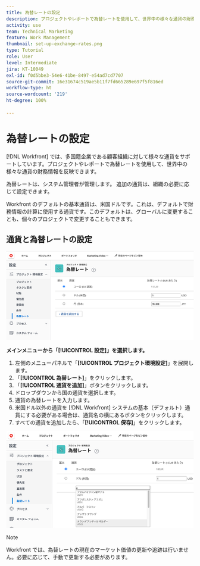 ```yaml
---
title: 為替レートの設定
description: プロジェクトやレポートで為替レートを使用して、世界中の様々な通貨の財務情報を反映する方法について説明します。
activity: use
team: Technical Marketing
feature: Work Management
thumbnail: set-up-exchange-rates.png
type: Tutorial
role: User
level: Intermediate
jira: KT-10049
exl-id: f0d5bbe3-54e6-41be-8497-e54ad7cd7707
source-git-commit: 16e31674c519ae5b11f7fd665289e697f5f816ed
workflow-type: ht
source-wordcount: '219'
ht-degree: 100%

---
```


# 為替レートの設定

[!DNL Workfront] では、多国籍企業である顧客組織に対して様々な通貨をサポートしています。プロジェクトやレポートで為替レートを使用して、世界中の様々な通貨の財務情報を反映できます。

為替レートは、システム管理者が管理します。 追加の通貨は、組織の必要に応じて設定できます。

Workfront のデフォルトの基本通貨は、米国ドルです。これは、デフォルトで財務情報の計算に使用する通貨です。このデフォルトは、グローバルに変更することも、個々のプロジェクトで変更することもできます。

## 通貨と為替レートの設定

![為替レートを選択している画像](assets/setting-up-finances-4.png)

**メインメニューから「[!UICONTROL 設定]」を選択します。**

1. 左側のメニューパネルで「**[!UICONTROL プロジェクト環境設定]**」を展開します。
1. 「**[!UICONTROL 為替レート]**」をクリックします。
1. 「**[!UICONTROL 通貨を追加]**」ボタンをクリックします。
1. ドロップダウンから国の通貨を選択します。
1. 通貨の為替レートを入力します。
1. 米国ドル以外の通貨を [!DNL Workfront] システムの基本（デフォルト）通貨にする必要がある場合は、通貨名の横にあるボタンをクリックします。
1. すべての通貨を追加したら、「**[!UICONTROL 保存]**」をクリックします。

![為替レートリストに通貨を追加する画像](assets/setting-up-finances-5.png)

>[!NOTE]
>
>Workfront では、為替レートの現在のマーケット価値の更新や追跡は行いません。必要に応じて、手動で更新する必要があります。
